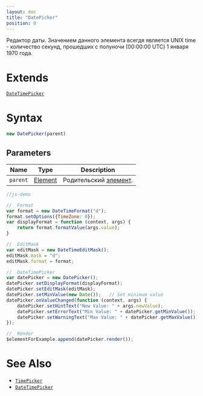 ```yaml
---
layout: doc
title: "DatePicker"
position: 0
---
```


Редактор даты. Значением данного элемента всегдя является UNIX time - количество секунд, прошедших с полуночи (00:00:00 UTC) 1 января 1970 года.

# Extends

[`DateTimePicker`](../DateTimePicker/)

# Syntax

```js
new DatePicker(parent)
```

## Parameters

|Name|Type|Description|
|----|----|-----------|
|`parent`|[Element](../../Core/Elements/Element)|Родительский [элемент](../../Core/Elements/Element/).|

```js
//js-demo

//  Format
var format = new DateTimeFormat("d");
format.setOptions({TimeZone: 0});
var displayFormat = function (context, args) {
    return format.formatValue(args.value);
}

//  EditMask
var editMask = new DateTimeEditMask();
editMask.mask = "d";
editMask.format = format;

//  DateTimePicker
var datePicker = new DatePicker();
datePicker.setDisplayFormat(displayFormat);
datePicker.setEditMask(editMask);
datePicker.setMinValue(new Date());   // Set minimum value
datePicker.onValueChanged(function (context, args) {
    datePicker.setHintText("New Value: " + args.newValue);
    datePicker.setErrorText("Min Value: " + datePicker.getMinValue());
    datePicker.setWarningText("Max Value: " + datePicker.getMaxValue());
});

//  Render
$elementForExample.append(datePicker.render());
```

# See Also

* [`TimePicker`](../TimePicker/)
* [`DateTimePicker`](../DateTimePicker/)

